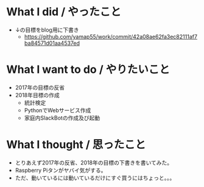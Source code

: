 # What I did / やったこと
- ↓の目標をblog用に下書き
  - https://github.com/yamap55/work/commit/42a08ae62fa3ec82111af7ba84571d01aa4537ed

# What I want to do / やりたいこと
- 2017年の目標の反省
- 2018年目標の作成
  - 統計検定
  - PythonでWebサービス作成
  - 家庭内SlackBotの作成及び起動

# What I thought / 思ったこと
- とりあえず2017年の反省、2018年の目標の下書きを書いてみた。
- Raspberry Piタンがヤバイ気がする。
- ただ、動いているには動いているだけにすぐ買うにはちょっと。。。
